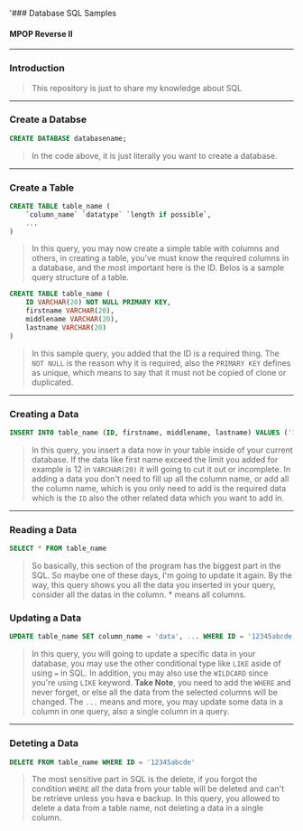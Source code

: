 '### Database SQL Samples
#### MPOP Reverse II
---
### Introduction
> This repository is just to share my knowledge about SQL
---
### Create a Databse
```SQL
CREATE DATABASE databasename;
```
> In the code above, it is just literally you want to create a database.
---
### Create a Table
```SQL
CREATE TABLE table_name (
	`column_name` `datatype` `length if possible`,
	...
)
```
> In this query, you may now create a simple table with columns and others, in creating a table, you've must know the required columns in a database, and the most important here is the ID. Belos is a sample query structure of a table.
```SQL
CREATE TABLE table_name (
	ID VARCHAR(20) NOT NULL PRIMARY KEY,
	firstname VARCHAR(20),
	middlename VARCHAR(20),
	lastname VARCHAR(20)
)
```
> In this sample query, you added that the ID is a required thing. The `NOT NULL` is the reason why it is required, also the `PRIMARY KEY` defines as unique, which means to say that it must not be copied of clone or duplicated.
---
### Creating a Data
```SQL
INSERT INTO table_name (ID, firstname, middlename, lastname) VALUES ('12345abcde', 'Juan', 'Apolo', 'Dela Cruz')
```
> In this query, you insert a data now in your table inside of your current database. If the data like first name exceed the limit you added for example is 12 in `VARCHAR(20)` it will going to cut it out or incomplete. In adding a data you don't need to fill up all the column name, or add all the column name, which is you only need to add is the required data which is the `ID` also the other related data which you want to add in.
---
### Reading a Data
```SQL
SELECT * FROM table_name
```
> So basically, this section of the program has the biggest part in the SQL. So maybe one of these days, I'm going to update it again. By the way, this query shows you all the data you inserted in your query, consider all the datas in the column. * means all columns.

### Updating a Data
```SQL
UPDATE table_name SET column_name = 'data', ... WHERE ID = '12345abcde'
```
> In this query, you will going to update a specific data in your database, you may use the other conditional type like `LIKE` aside of using `=` in SQL. In addition, you may also use the `WILDCARD` since you're using `LIKE` keyword. **Take Note**, you need to add the `WHERE` and never forget, or else all the data from the selected columns will be changed. The `...` means and more, you may update some data in a column in one query, also a single column in a query.

---
### Deteting a Data
```SQL
DELETE FROM table_name WHERE ID = '12345abcde'
```
> The most sensitive part in SQL is the delete, if you forgot the condition `WHERE` all the data from your table will be deleted and can't be retrieve unless you hava e backup. In this query, you allowed to delete a data from a table name, not deleting a data in a single column.